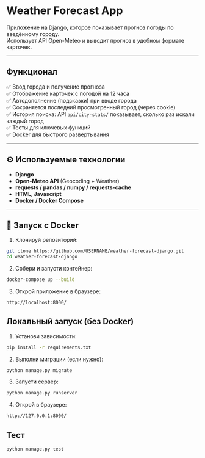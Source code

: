 # Weather Forecast App 

Приложение на Django, которое показывает прогноз погоды по введённому городу.  
Использует API Open-Meteo и выводит прогноз в удобном формате карточек.

---

##  Функционал

✅ Ввод города и получение прогноза  
✅ Отображение карточек с погодой на 12 часа  
✅ Автодополнение (подсказки) при вводе города  
✅ Сохраняется последний просмотренный город (через cookie)  
✅ История поиска: API `api/city-stats/` показывает, сколько раз искали каждый город  
✅ Тесты для ключевых функций  
✅ Docker для быстрого развертывания

---

## ⚙️ Используемые технологии

- **Django**
- **Open-Meteo API** (Geocoding + Weather)
- **requests / pandas / numpy / requests-cache**
- **HTML, Javascript** 
- **Docker / Docker Compose** 

---

## 🐳 Запуск с Docker

1. Клонируй репозиторий:
```bash
git clone https://github.com/USERNAME/weather-forecast-django.git
cd weather-forecast-django
```
2. Собери и запусти контейнер:
```bash
docker-compose up --build
```

3. Открой приложение в браузере:
```bash
http://localhost:8000/
```

## Локальный запуск (без Docker)

1.  Установи зависимости:
```bash
pip install -r requirements.txt
```
2. Выполни миграции (если нужно):
```bash
python manage.py migrate
```
3. Запусти сервер:
```bash
python manage.py runserver
```
4. Открой в браузере:
```bash
http://127.0.0.1:8000/
```

## Тест
```bash
python manage.py test
```